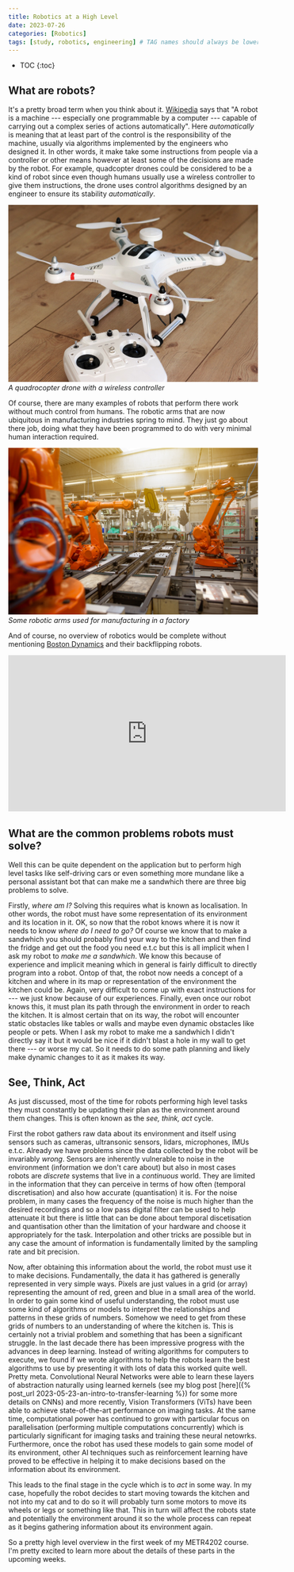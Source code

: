 ```yaml
---
title: Robotics at a High Level
date: 2023-07-26
categories: [Robotics]
tags: [study, robotics, engineering] # TAG names should always be lowercase
---
```


<!-- prettier-ignore -->
* TOC
{:toc}

## What are robots?

It's a pretty broad term when you think about it. [Wikipedia](https://en.wikipedia.org/wiki/Robot)
says that "A robot is a machine --- especially one programmable by a computer --- capable of
carrying out a complex series of actions automatically". Here _automatically_ is meaning that at
least part of the control is the responsibility of the machine, usually via algorithms implemented
by the engineers who designed it. In other words, it make take some instructions from people via a
controller or other means however at least some of the decisions are made by the robot. For example,
quadcopter drones could be considered to be a kind of robot since even though humans usually use a
wireless controller to give them instructions, the drone uses control algorithms designed by an
engineer to ensure its stability _automatically_.

![A quadrocopter drone](/images/quadrocopter.jpg) _A quadrocopter drone with a wireless controller_

Of course, there are many examples of robots that perform there work without much control from
humans. The robotic arms that are now ubiquitous in manufacturing industries spring to mind. They
just go about there job, doing what they have been programmed to do with very minimal human
interaction required.

![Some robotic arms](/images/robot-arm-factory.jpg) _Some robotic arms used for manufacturing in a
factory_

And of course, no overview of robotics would be complete without mentioning
[Boston Dynamics](https://bostondynamics.com/) and their backflipping robots.

<div align="center"><iframe width="560" height="315" src="https://www.youtube.com/embed/tF4DML7FIWk" title="YouTube video player" frameborder="0" allow="accelerometer; autoplay; clipboard-write; encrypted-media; gyroscope; picture-in-picture; web-share" allowfullscreen></iframe></div>

## What are the common problems robots must solve?

Well this can be quite dependent on the application but to perform high level tasks like
self-driving cars or even something more mundane like a personal assistant bot that can make me a
sandwhich there are three big problems to solve.

Firstly, _where am I?_ Solving this requires what is known as localisation. In other words, the
robot must have some representation of its environment and its location in it. OK, so now that the
robot knows where it is now it needs to know _where do I need to go?_ Of course we know that to make
a sandwhich you should probably find your way to the kitchen and then find the fridge and get out
the food you need e.t.c but this is all implicit when I ask my robot to _make me a sandwhich_. We
know this because of experience and implicit meaning which in general is fairly difficult to
directly program into a robot. Ontop of that, the robot now needs a concept of a kitchen and where
in its map or representation of the environment the kitchen could be. Again, very difficult to come
up with exact instructions for --- we just know because of our experiences. Finally, even once our
robot knows this, it must plan its path through the environment in order to reach the kitchen. It is
almost certain that on its way, the robot will encounter static obstacles like tables or walls and
maybe even dynamic obstacles like people or pets. When I ask my robot to make me a sandwhich I
didn't directly say it but it would be nice if it didn't blast a hole in my wall to get there --- or
worse my cat. So it needs to do some path planning and likely make dynamic changes to it as it makes
its way.

## See, Think, Act

As just discussed, most of the time for robots performing high level tasks they must constantly be
updating their plan as the environment around them changes. This is often known as the _see, think,
act_ cycle.

First the robot gathers raw data about its environment and itself using sensors such as cameras,
ultransonic sensors, lidars, microphones, IMUs e.t.c. Already we have problems since the data
collected by the robot will be invariably _wrong_. Sensors are inherently vulnerable to noise in the
environment (information we don't care about) but also in most cases robots are _discrete_ systems
that live in a _continuous_ world. They are limited in the information that they can perceive in
terms of how often (temporal discretisation) and also how accurate (quantisation) it is. For the
noise problem, in many cases the frequency of the noise is much higher than the desired recordings
and so a low pass digital filter can be used to help attenuate it but there is little that can be
done about temporal discetisation and quantisation other than the limitation of your hardware and
choose it appropriately for the task. Interpolation and other tricks are possible but in any case
the amount of information is fundamentally limited by the sampling rate and bit precision.

Now, after obtaining this information about the world, the robot must use it to make decisions.
Fundamentally, the data it has gathered is generally represented in very simple ways. Pixels are
just values in a grid (or array) representing the amount of red, green and blue in a small area of
the world. In order to gain some kind of useful understanding, the robot must use some kind of
algorithms or models to interpret the relationships and patterns in these grids of numbers. Somehow
we need to get from these grids of numbers to an understanding of where the kitchen is. This is
certainly not a trivial problem and something that has been a significant struggle. In the last
decade there has been impressive progress with the advances in deep learning. Instead of writing
algorithms for computers to execute, we found if we wrote algorithms to help the robots learn the
best algorithms to use by presenting it with lots of data this worked quite well. Pretty meta.
Convolutional Neural Networks were able to learn these layers of abstraction naturally using learned
kernels \(see my blog post [here]({% post_url 2023-05-23-an-intro-to-transfer-learning %}) for some
more details on CNNs\) and more recently, Vision Transformers (ViTs) have been able to achieve
state-of-the-art performance on imaging tasks. At the same time, computational power has continued
to grow with particular focus on parallelisation (performing multiple computations concurrently)
which is particularly significant for imaging tasks and training these neural netowrks. Furthermore,
once the robot has used these models to gain some model of its environment, other AI techniques such
as reinforcement learning have proved to be effective in helping it to make decisions based on the
information about its environment.

This leads to the final stage in the cycle which is to _act_ in some way. In my case, hopefully the
robot decides to start moving towards the kitchen and not into my cat and to do so it will probably
turn some motors to move its wheels or legs or something like that. This in turn will affect the
robots state and potentially the environment around it so the whole process can repeat as it begins
gathering information about its environment again.

So a pretty high level overview in the first week of my METR4202 course. I'm pretty excited to learn
more about the details of these parts in the upcoming weeks.
